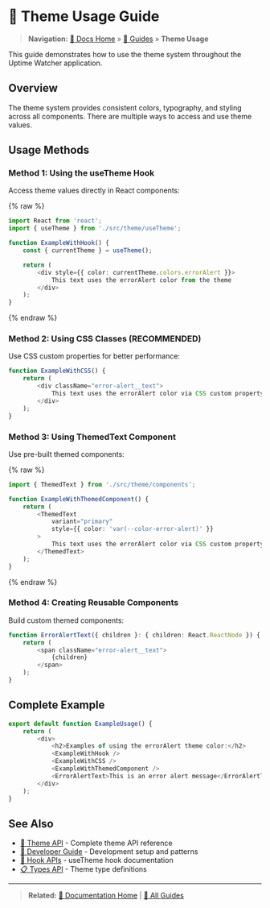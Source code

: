 # 🎨 Theme Usage Guide

> **Navigation:** [📖 Docs Home](../README) » [📘 Guides](../README.md#guides) » **Theme Usage**

This guide demonstrates how to use the theme system throughout the Uptime Watcher application.

## Overview

The theme system provides consistent colors, typography, and styling across all components. There are multiple ways to access and use theme values.

## Usage Methods

### Method 1: Using the useTheme Hook

Access theme values directly in React components:

{% raw %}

```typescript
import React from 'react';
import { useTheme } from './src/theme/useTheme';

function ExampleWithHook() {
    const { currentTheme } = useTheme();

    return (
        <div style={{ color: currentTheme.colors.errorAlert }}>
            This text uses the errorAlert color from the theme
        </div>
    );
}
```

{% endraw %}

### Method 2: Using CSS Classes (RECOMMENDED)

Use CSS custom properties for better performance:

```typescript
function ExampleWithCSS() {
    return (
        <div className="error-alert__text">
            This text uses the errorAlert color via CSS custom property
        </div>
    );
}
```

### Method 3: Using ThemedText Component

Use pre-built themed components:

{% raw %}

```typescript
import { ThemedText } from './src/theme/components';

function ExampleWithThemedComponent() {
    return (
        <ThemedText
            variant="primary"
            style={{ color: 'var(--color-error-alert)' }}
        >
            This text uses the errorAlert color via CSS custom property
        </ThemedText>
    );
}
```

{% endraw %}

### Method 4: Creating Reusable Components

Build custom themed components:

```typescript
function ErrorAlertText({ children }: { children: React.ReactNode }) {
    return (
        <span className="error-alert__text">
            {children}
        </span>
    );
}
```

## Complete Example

```typescript
export default function ExampleUsage() {
    return (
        <div>
            <h2>Examples of using the errorAlert theme color:</h2>
            <ExampleWithHook />
            <ExampleWithCSS />
            <ExampleWithThemedComponent />
            <ErrorAlertText>This is an error alert message</ErrorAlertText>
        </div>
    );
}
```

## See Also

- [🎨 Theme API](../api/theme-api) - Complete theme API reference
- [🚀 Developer Guide](Developer-Guide) - Development setup and patterns
- [🧩 Hook APIs](../api/hook-apis) - useTheme hook documentation
- [📋 Types API](../api/types-api) - Theme type definitions

---

> **Related:** [📖 Documentation Home](../README) | [📘 All Guides](../README.md#guides)
